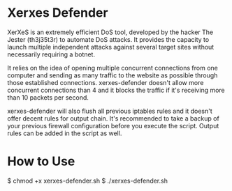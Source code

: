 # Xerxes Defender
XerXeS is an extremely efficient DoS tool, developed by the hacker The Jester (th3j35t3r) to automate DoS attacks. It provides the capacity to launch multiple independent attacks against several target sites without necessarily requiring a botnet.

It relies on the idea of opening multiple concurrent connections from one computer and sending as many traffic to the website as possible through those established connections. xerxes-defender doesn't allow more concurrent connections than 4 and it blocks the traffic if it's receiving more than 10 packets per second.

xerxes-defender will also flush all previous iptables rules and it doesn't offer decent rules for output chain. It's recommended to take a backup of your previous firewall configuration before you execute the script. Output rules can be added in the script as well.

# How to Use
$ chmod +x xerxes-defender.sh
$ ./xerxes-defender.sh
